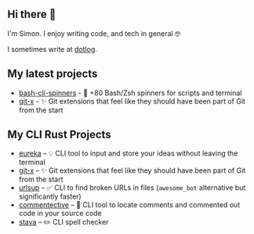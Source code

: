 ## Hi there 👋

I'm Simon. I enjoy writing code, and tech in general 🤓

I sometimes write at [dotlog](https://simeg.github.io/).

## My latest projects
- [bash-cli-spinners](https://github.com/simeg/bash-cli-spinners) - 🌈 +80 Bash/Zsh spinners for scripts and terminal
- [git-x](https://github.com/simeg/git-x) - ✨ Git extensions that feel like they should have been part of Git from the start

## My CLI Rust Projects
- [eureka](https://github.com/simeg/eureka) – 💡 CLI tool to input and store your ideas without leaving the terminal
- [git-x](https://github.com/simeg/git-x) – ✨ Git extensions that feel like they should have been part of Git from the start
- [urlsup](https://github.com/simeg/urlsup) – ✅ CLI to find broken URLs in files (`awesome_bot` alternative but significantly faster)
- [commentective](https://github.com/simeg/commentective) – 🔮 CLI tool to locate comments and commented out code in your source code
- [stava](https://github.com/simeg/stava) – ✏️ CLI spell checker
